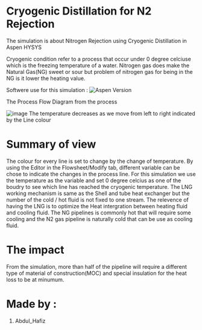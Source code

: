 # Cryogenic Distillation for N2 Rejection
 The simulation is about Nitrogen Rejection using Cryogenic Distillation in Aspen HYSYS

Cryogenic condition refer to a process that occur under 0 degree celciuse which is the freezing temperature of a water. Nitrogen gas does make the Natural Gas(NG) sweet or sour but problem of nitrogen gas for being in the NG is it lower the heating value. 

Softwere use for this simulation :
![Aspen Version](https://img.shields.io/badge/Aspen_Hysys-v12.1-Green)

The Process Flow Diagram from the process

![image](https://user-images.githubusercontent.com/121662875/230880899-55a81fff-3130-4a46-be63-0d5104568619.png)
The temperature decreases as we move from left to right indicated by the Line colour

# Summary of view
The colour for every line is set to change by the change of temperature. By using the Editor in the Flowsheet/Modify tab, different variable can be chose to indicate the changes in the process line. For this simulation we use the temperature as the variable and set 0 degree celcius as one of the boudry to see which line has reached the cryogenic temperature. The LNG working mechanism is same as the Shell and tube heat exchanger but the number of the cold / hot fluid is not fixed to one stream. The relevence of having the LNG is to optimize the Heat intergration between heating fluid and cooling fluid. The NG pipelines is commonly hot that will require some cooling and the N2 gas pipeline is naturally cold that can be use as cooling fluid. 

# The impact
From the simulation, more than half of the pipeline will require a different type of material of construction(MOC) and special insulation for the heat loss to be at minumum. 

# Made by :
1. Abdul_Hafiz
